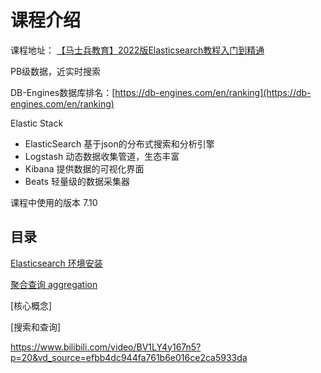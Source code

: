 # 课程介绍

课程地址： [【马士兵教育】2022版Elasticsearch教程入门到精通](https://www.bilibili.com/video/BV1LY4y167n5)

PB级数据，近实时搜索

DB-Engines数据库排名：[https://db-engines.com/en/ranking](https://db-engines.com/en/ranking)

Elastic Stack
- ElasticSearch 基于json的分布式搜索和分析引擎
- Logstash 动态数据收集管道，生态丰富
- Kibana 提供数据的可视化界面
- Beats 轻量级的数据采集器

课程中使用的版本 7.10

## 目录

[Elasticsearch 环境安装](blog/elasticsearch/install.md)

[聚合查询 aggregation](blog/elasticsearch/aggregation.md)

[核心概念]

[搜索和查询]

https://www.bilibili.com/video/BV1LY4y167n5?p=20&vd_source=efbb4dc944fa761b6e016ce2ca5933da